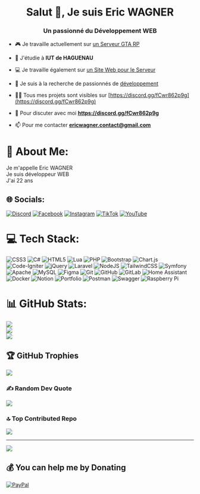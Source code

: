 <h1 align="center">Salut 👋, Je suis Eric WAGNER</h1>
<h3 align="center">Un passionné du Développement WEB</h3>

- 🎮 Je travaille actuellement sur [un Serveur GTA RP](https://discord.gg/7PfDqyEH8Y)

- 🌱 J'étudie à **IUT de HAGUENAU**

- 💻 Je travaille également sur [un Site Web pour le Serveur](https://francebackflash.com)

- 🤝 Je suis à la recherche de passionnés de [développement](https://discord.gg/fCwr862p9g)

- 👨‍💻 Tous mes projets sont visibles sur [https://discord.gg/fCwr862p9g](https://discord.gg/fCwr862p9g)

- 💬 Pour discuter avec moi **https://discord.gg/fCwr862p9g**

- 📫 Pour me contacter **ericwagner.contact@gmail.com**
# 💫 About Me:
Je m'appelle Eric WAGNER<br>Je suis développeur WEB<br>J'ai 22 ans


## 🌐 Socials:
[![Discord](https://img.shields.io/badge/Discord-%237289DA.svg?logo=discord&logoColor=white)](https://discord.gg/7GCKga6CDe) [![Facebook](https://img.shields.io/badge/Facebook-%231877F2.svg?logo=Facebook&logoColor=white)](https://facebook.com/WebWagner) [![Instagram](https://img.shields.io/badge/Instagram-%23E4405F.svg?logo=Instagram&logoColor=white)](https://instagram.com/webwagner67) [![TikTok](https://img.shields.io/badge/TikTok-%23000000.svg?logo=TikTok&logoColor=white)](https://tiktok.com/@webwagner) [![YouTube](https://img.shields.io/badge/YouTube-%23FF0000.svg?logo=YouTube&logoColor=white)](https://youtube.com/@webwagner) 

# 💻 Tech Stack:
![CSS3](https://img.shields.io/badge/css3-%231572B6.svg?style=for-the-badge&logo=css3&logoColor=white) ![C#](https://img.shields.io/badge/c%23-%23239120.svg?style=for-the-badge&logo=csharp&logoColor=white) ![HTML5](https://img.shields.io/badge/html5-%23E34F26.svg?style=for-the-badge&logo=html5&logoColor=white) ![Lua](https://img.shields.io/badge/lua-%232C2D72.svg?style=for-the-badge&logo=lua&logoColor=white) ![PHP](https://img.shields.io/badge/php-%23777BB4.svg?style=for-the-badge&logo=php&logoColor=white) ![Bootstrap](https://img.shields.io/badge/bootstrap-%238511FA.svg?style=for-the-badge&logo=bootstrap&logoColor=white) ![Chart.js](https://img.shields.io/badge/chart.js-F5788D.svg?style=for-the-badge&logo=chart.js&logoColor=white) ![Code-Igniter](https://img.shields.io/badge/CodeIgniter-%23EF4223.svg?style=for-the-badge&logo=codeIgniter&logoColor=white) ![jQuery](https://img.shields.io/badge/jquery-%230769AD.svg?style=for-the-badge&logo=jquery&logoColor=white) ![Laravel](https://img.shields.io/badge/laravel-%23FF2D20.svg?style=for-the-badge&logo=laravel&logoColor=white) ![NodeJS](https://img.shields.io/badge/node.js-6DA55F?style=for-the-badge&logo=node.js&logoColor=white) ![TailwindCSS](https://img.shields.io/badge/tailwindcss-%2338B2AC.svg?style=for-the-badge&logo=tailwind-css&logoColor=white) ![Symfony](https://img.shields.io/badge/symfony-%23000000.svg?style=for-the-badge&logo=symfony&logoColor=white) ![Apache](https://img.shields.io/badge/apache-%23D42029.svg?style=for-the-badge&logo=apache&logoColor=white) ![MySQL](https://img.shields.io/badge/mysql-4479A1.svg?style=for-the-badge&logo=mysql&logoColor=white) ![Figma](https://img.shields.io/badge/figma-%23F24E1E.svg?style=for-the-badge&logo=figma&logoColor=white) ![Git](https://img.shields.io/badge/git-%23F05033.svg?style=for-the-badge&logo=git&logoColor=white) ![GitHub](https://img.shields.io/badge/github-%23121011.svg?style=for-the-badge&logo=github&logoColor=white) ![GitLab](https://img.shields.io/badge/gitlab-%23181717.svg?style=for-the-badge&logo=gitlab&logoColor=white) ![Home Assistant](https://img.shields.io/badge/home%20assistant-%2341BDF5.svg?style=for-the-badge&logo=home-assistant&logoColor=white) ![Docker](https://img.shields.io/badge/docker-%230db7ed.svg?style=for-the-badge&logo=docker&logoColor=white) ![Notion](https://img.shields.io/badge/Notion-%23000000.svg?style=for-the-badge&logo=notion&logoColor=white) ![Portfolio](https://img.shields.io/badge/Portfolio-%23000000.svg?style=for-the-badge&logo=firefox&logoColor=#FF7139) ![Postman](https://img.shields.io/badge/Postman-FF6C37?style=for-the-badge&logo=postman&logoColor=white) ![Swagger](https://img.shields.io/badge/-Swagger-%23Clojure?style=for-the-badge&logo=swagger&logoColor=white) ![Raspberry Pi](https://img.shields.io/badge/-RaspberryPi-C51A4A?style=for-the-badge&logo=Raspberry-Pi)
# 📊 GitHub Stats:
![](https://github-readme-stats.vercel.app/api?username=DevEricWAGNER&theme=dark&hide_border=false&include_all_commits=true&count_private=true)<br/>
![](https://github-readme-streak-stats.herokuapp.com/?user=DevEricWAGNER&theme=dark&hide_border=false)<br/>
![](https://github-readme-stats.vercel.app/api/top-langs/?username=DevEricWAGNER&theme=dark&hide_border=false&include_all_commits=true&count_private=true&layout=compact)

## 🏆 GitHub Trophies
![](https://github-profile-trophy.vercel.app/?username=DevEricWAGNER&theme=radical&no-frame=false&no-bg=false&margin-w=4)

### ✍️ Random Dev Quote
![](https://quotes-github-readme.vercel.app/api?type=horizontal&theme=radical)

### 🔝 Top Contributed Repo
![](https://github-contributor-stats.vercel.app/api?username=DevEricWAGNER&limit=5&theme=radical&combine_all_yearly_contributions=true)

---
[![](https://visitcount.itsvg.in/api?id=DevEricWAGNER&icon=2&color=6)](https://visitcount.itsvg.in)

  ## 💰 You can help me by Donating
  [![PayPal](https://img.shields.io/badge/PayPal-00457C?style=for-the-badge&logo=paypal&logoColor=white)](https://paypal.me/franceflashback) 

  
<!-- Proudly created with GPRM ( https://gprm.itsvg.in ) -->
